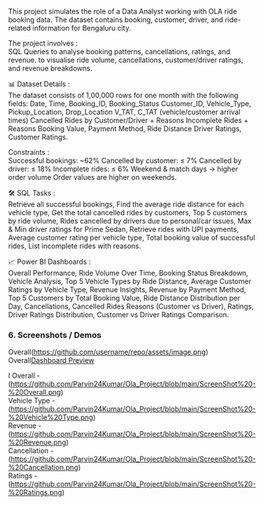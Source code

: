 This project simulates the role of a Data Analyst working with OLA ride booking data. The dataset contains booking, customer, driver, and ride-related information for Bengaluru city.

The project involves :        
SQL Queries to analyse booking patterns, cancellations, ratings, and revenue.
to visualise ride volume, cancellations, customer/driver ratings, and revenue breakdowns.

📊 Dataset Details :       
The dataset consists of 1,00,000 rows for one month with the following fields:
Date, Time, Booking_ID, Booking_Status
Customer_ID, Vehicle_Type, Pickup_Location, Drop_Location
V_TAT, C_TAT (vehicle/customer arrival times)
Cancelled Rides by Customer/Driver + Reasons
Incomplete Rides + Reasons
Booking Value, Payment Method, Ride Distance
Driver Ratings, Customer Ratings.

Constraints :       
Successful bookings: ~62%
Cancelled by customer: ≤ 7%
Cancelled by driver: ≤ 18%
Incomplete rides: ≤ 6%
Weekend & match days → higher order volume
Order values are higher on weekends.

🛠 SQL Tasks :       
Retrieve all successful bookings,
Find the average ride distance for each vehicle type,
Get the total cancelled rides by customers,
Top 5 customers by ride volume,
Rides cancelled by drivers due to personal/car issues,
Max & Min driver ratings for Prime Sedan,
Retrieve rides with UPI payments,
Average customer rating per vehicle type,
Total booking value of successful rides,
List incomplete rides with reasons.

📈 Power BI Dashboards :       
Overall Performance,
Ride Volume Over Time,
Booking Status Breakdown,
Vehicle Analysis,
Top 5 Vehicle Types by Ride Distance,
Average Customer Ratings by Vehicle Type,
Revenue Insights,
Revenue by Payment Method,
Top 5 Customers by Total Booking Value,
Ride Distance Distribution per Day,
Cancellations,
Cancelled Rides Reasons (Customer vs Driver),
Ratings,
Driver Ratings Distribution,
Customer vs Driver Ratings Comparison.

### 6. Screenshots / Demos  
Overall(https://github.com/username/repo/assets/image.png)
Overall[Dashboard Preview](https://github.com/Parvin24Kumar/Ola_Project/blob/main/ScreenShot%20-%20Overall.png)

I
Overall - (https://github.com/Parvin24Kumar/Ola_Project/blob/main/ScreenShot%20-%20Overall.png)  
Vehicle Type - (https://github.com/Parvin24Kumar/Ola_Project/blob/main/ScreenShot%20-%20Vehicle%20Type.png)  
Revenue - (https://github.com/Parvin24Kumar/Ola_Project/blob/main/ScreenShot%20-%20Revenue.png)  
Cancellation - (https://github.com/Parvin24Kumar/Ola_Project/blob/main/ScreenShot%20-%20Cancellation.png)  
Ratings - (https://github.com/Parvin24Kumar/Ola_Project/blob/main/ScreenShot%20-%20Ratings.png)  
